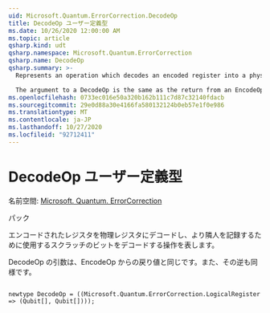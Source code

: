 ```yaml
---
uid: Microsoft.Quantum.ErrorCorrection.DecodeOp
title: DecodeOp ユーザー定義型
ms.date: 10/26/2020 12:00:00 AM
ms.topic: article
qsharp.kind: udt
qsharp.namespace: Microsoft.Quantum.ErrorCorrection
qsharp.name: DecodeOp
qsharp.summary: >-
  Represents an operation which decodes an encoded register into a physical register and the scratch qubits used to record a syndrome.

  The argument to a DecodeOp is the same as the return from an EncodeOp, and vice versa.
ms.openlocfilehash: 0733ec016e50a320b162b111c7d87c32140fdacb
ms.sourcegitcommit: 29e0d88a30e4166fa580132124b0eb57e1f0e986
ms.translationtype: MT
ms.contentlocale: ja-JP
ms.lasthandoff: 10/27/2020
ms.locfileid: "92712411"
---
```

# <a name="decodeop-user-defined-type"></a>DecodeOp ユーザー定義型

名前空間: [Microsoft. Quantum. ErrorCorrection](xref:Microsoft.Quantum.ErrorCorrection)

パック [](https://nuget.org/packages/)


エンコードされたレジスタを物理レジスタにデコードし、より隣人を記録するために使用するスクラッチのビットをデコードする操作を表します。

DecodeOp の引数は、EncodeOp からの戻り値と同じです。また、その逆も同様です。

```qsharp

newtype DecodeOp = ((Microsoft.Quantum.ErrorCorrection.LogicalRegister => (Qubit[], Qubit[])));
```


